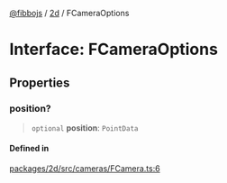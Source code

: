 [@fibbojs](/api/index) / [2d](/api/2d) / FCameraOptions

# Interface: FCameraOptions

## Properties

### position?

> `optional` **position**: `PointData`

#### Defined in

[packages/2d/src/cameras/FCamera.ts:6](https://github.com/fibbojs/fibbo/blob/52fe7d6d53b5d477c42887a359f3b480f4835068/packages/2d/src/cameras/FCamera.ts#L6)
